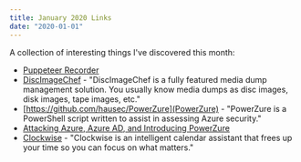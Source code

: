 ```yaml
---
title: January 2020 Links
date: "2020-01-01"
---
```


A collection of interesting things I've discovered this month:


- [Puppeteer Recorder](https://chrome.google.com/webstore/detail/puppeteer-recorder/djeegiggegleadkkbgopoonhjimgehda?hl=en)
- [DiscImageChef](https://github.com/discimagechef/DiscImageChef) - "DiscImageChef is a fully featured media dump management solution. You usually know media dumps as disc images, disk images, tape images, etc."
- [https://github.com/hausec/PowerZure](PowerZure) - "PowerZure is a PowerShell script written to assist in assessing Azure security."
- [Attacking Azure, Azure AD, and Introducing PowerZure](https://posts.specterops.io/attacking-azure-azure-ad-and-introducing-powerzure-ca70b330511a)
- [Clockwise](https://www.getclockwise.com/) - "Clockwise is an intelligent calendar assistant that frees up your time so you can focus on what matters."
